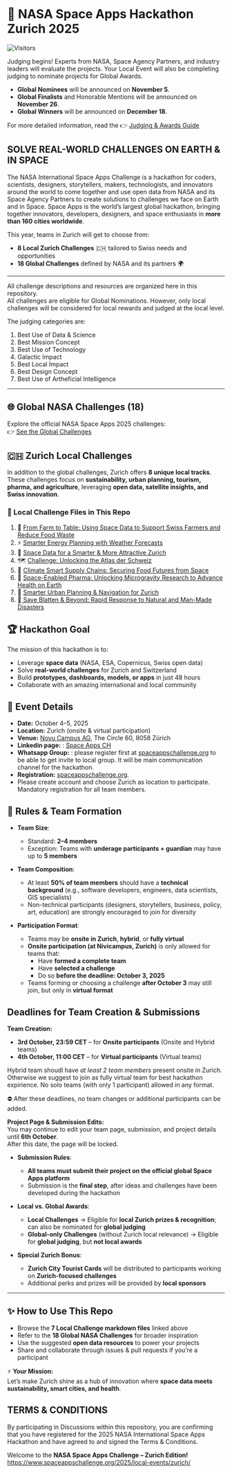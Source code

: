 # 🚀 NASA Space Apps Hackathon Zurich 2025  
![Visitors](https://visitor-badge.laobi.icu/badge?page_id=space-apps-ch.SpaceApps2025)

Judging begins! Experts from NASA, Space Agency Partners, and industry leaders will evaluate the projects. Your Local Event will also be completing judging to nominate projects for Global Awards.
- **Global Nominees** will be announced on **November 5**.
- **Global Finalists** and Honorable Mentions will be announced on **November 26**.
- **Global Winners** will be announced on **December 18**.
  
For more detailed information, read the 👉 [Judging & Awards Guide](https://www.spaceappschallenge.org/resources/judging-awards-guide/)

## SOLVE REAL-WORLD CHALLENGES ON EARTH & IN SPACE
The NASA International Space Apps Challenge is a hackathon for coders, scientists, designers, storytellers, makers, technologists, and innovators around the world to come together and use open data from NASA and its Space Agency Partners to create solutions to challenges we face on Earth and in Space.
Space Apps is the world’s largest global hackathon, bringing together innovators, developers, designers, and space enthusiasts in **more than 160 cities worldwide**. 

This year, teams in Zurich will get to choose from:  
- **8 Local Zurich Challenges** 🇨🇭 tailored to Swiss needs and opportunities
-  **18 Global Challenges** defined by NASA and its partners 🌍  

---
All challenge descriptions and resources are organized here in this repository.  
All challenges are eligible for Global Nominations. However, only local challenges will be considered for local rewards and judged at the local level.

The judging categories are:
1. Best Use of Data & Science
2. Best Mission Concept
3. Best Use of Technology
4. Galactic Impact
5. Best Local Impact
6. Best Design Concept
7. Best Use of Artheficial Intelligence
---

## 🌐 Global NASA Challenges (18)  
Explore the official NASA Space Apps 2025 challenges:  
👉 [See the Global Challenges](https://www.spaceappschallenge.org/2025/challenges/)  
 
## 🇨🇭 Zurich Local Challenges   

In addition to the global challenges, Zurich offers **8 unique local tracks**. These challenges focus on **sustainability, urban planning, tourism, pharma, and agriculture**, leveraging **open data, satellite insights, and Swiss innovation**.  

### 📂 Local Challenge Files in This Repo

1. 🌱 [From Farm to Table: Using Space Data to Support Swiss Farmers and Reduce Food Waste](./Challenges/🌱1.%20From%20Farm%20to%20Table%20Using%20Space%20Data%20to%20Support%20Swiss%20Farmers%20and%20Reduce%20Food%20Waste.md) 
2. ⚡ [Smarter Energy Planning with Weather Forecasts](./Challenges/⚡%202.%20Smarter%20Energy%20Planning%20with%20Weather%20Forecasts.md)  
3. 🌆 [Space Data for a Smarter & More Attractive Zurich](./Challenges/🌆%203.%20Space%20Data%20for%20a%20Smarter%20&%20More%20Attractive%20Zurich.md)  
4. 🗺️ [Challenge: Unlocking the Atlas der Schweiz](./Challenges/🗺️%204.%20Challenge%20Unlocking%20the%20Atlas%20der%20Schweiz%20.md)
5. 🌾 [Climate Smart Supply Chains: Securing Food Futures from Space](./Challenges/🌾%205.%20Climate%20Smart%20Supply%20Chains%20Securing%20Food%20Futures%20from%20Space.md)
6. 💊 [Space-Enabled Pharma: Unlocking Microgravity Research to Advance Health on Earth](./Challenges/💊6.%20Space-Enabled%20Pharma%20Unlocking%20Microgravity%20Research%20to%20Advance%20Health%20on%20Earth.md)
7. 🚦 [Smarter Urban Planning & Navigation for Zurich](./Challenges/🚦7.%20Smarter%20Urban%20Planning%20&%20Navigation%20for%20Zurich%20.md)
8. 🚨[ Save Blatten & Beyond: Rapid Response to Natural and Man-Made Disasters](Challenges/🚨8.%20Save%20Blatten%20&%20Beyond:%20Rapid%20Response%20to%20Natural%20and%20Man-Made%20Disasters.md)


## 🏆 Hackathon Goal  

The mission of this hackathon is to:  
- Leverage **space data** (NASA, ESA, Copernicus, Swiss open data)  
- Solve **real-world challenges** for Zurich and Switzerland  
- Build **prototypes, dashboards, models, or apps** in just 48 hours  
- Collaborate with an amazing international and local community  


## 📅 Event Details  
- **Date:** October 4–5, 2025  
- **Location:** Zurich (onsite & virtual  participation)  
- **Venue:**  [Novu Campus AG](https://my.novucampus.com/home), The Circle 60, 8058 Zürich 
- **Linkedin page:** : [Space Apps CH](https://ch.linkedin.com/company/space-apps-ch)
- **Whatsapp Group:** : please register first at [spaceappschallenge.org](https://www.spaceappschallenge.org/2025/local-events/zurich/) to be able to get invite to local group. 
It will be main communication channel for the hackathon.
- **Registration:** [spaceappschallenge.org](https://www.spaceappschallenge.org/2025/local-events/zurich/).
 -  Please create account and choose Zurich as location to participate. Mandatory registration for all team members.


## 📜 Rules & Team Formation  

- **Team Size**:  
  - Standard: **2–4 members**  
  - Exception: Teams with **underage participants + guardian** may have up to **5 members**  

- **Team Composition**:  
  - At least **50% of team members** should have a **technical background** (e.g., software developers, engineers, data scientists, GIS specialists)  
  - Non-technical participants (designers, storytellers, business, policy, art, education) are strongly encouraged to join for diversity  

- **Participation Format**:  
  - Teams may be **onsite in Zurich**, **hybrid**, or **fully virtual**  
  - **Onsite participation (at Nivicampus, Zurich)** is only allowed for teams that:  
    - Have **formed a complete team**  
    - Have **selected a challenge**  
    - Do so **before the deadline: October 3, 2025**  
  - Teams forming or choosing a challenge **after October 3** may still join, but only in **virtual format**

 ## Deadlines for Team Creation & Submissions

**Team Creation:**
- **3rd October, 23:59 CET** – for **Onsite participants** (Onsite and Hybrid teams)  
- **4th October, 11:00 CET** – for **Virtual participants** (Virtual teams)  

Hybrid team shoudl have *at least 2 team members* present onsite in Zurich. Otherwise we suggest to join as fully virtual team for best hackathon expirience. 
No solo teams (with only 1 participant) allowed in any format. 

⛔ After these deadlines, no team changes or additional participants can be added.  

**Project Page & Submission Edits:**  
You may continue to edit your team page, submission, and project details until **6th October**.  
After this date, the page will be locked. 


- **Submission Rules**:  
  - **All teams must submit their project on the official global Space Apps platform**  
  - Submission is the **final step**, after ideas and challenges have been developed during the hackathon  

- **Local vs. Global Awards**:  
  - **Local Challenges** → Eligible for **local Zurich prizes & recognition**; can also be nominated for **global judging**  
  - **Global-only Challenges** (without Zurich local relevance) → Eligible for **global judging**, but **not local awards**  

- **Special Zurich Bonus**:  
  - **Zurich City Tourist Cards** will be distributed to participants working on **Zurich-focused challenges**  
  - Additional perks and prizes will be provided by **local sponsors**  

---



## ✨ How to Use This Repo  
- Browse the **7 Local Challenge markdown files** linked above  
- Refer to the **18 Global NASA Challenges** for broader inspiration  
- Use the suggested **open data resources** to power your projects  
- Share and collaborate through issues & pull requests if you’re a participant  


⚡ **Your Mission:**  
Let’s make Zurich shine as a hub of innovation where **space data meets sustainability, smart cities, and health**.  

## TERMS & CONDITIONS
By participating in Discussions within this repository, you are confirming that you have registered for the 2025 NASA International Space Apps Hackathon and have agreed to and signed the Terms & Conditions.

Welcome to the **NASA Space Apps Challenge – Zurich Edition!**  
https://www.spaceappschallenge.org/2025/local-events/zurich/

